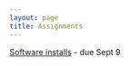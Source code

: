 ```yaml
---
layout: page
title: Assignments
---
```


[Software installs](pages/00_computer_setup.md) - due Sept 9